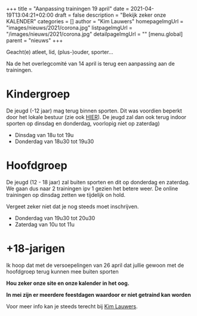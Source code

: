 +++
title = "Aanpassing trainingen 19 april"
date = 2021-04-19T13:04:21+02:00
draft = false
description = "Bekijk zeker onze KALENDER"
categories = []
author = "Kim Lauwers"
homepageImgUrl = "images/nieuws/2021/corona.jpg"
listpageImgUrl = "/images/nieuws/2021/corona.jpg"
detailpageImgUrl = ""
[menu.global]
    parent = "nieuws"
+++

Geacht(e) atleet, lid, (plus-)ouder, sporter…

Na de het overlegcomité van 14 april is terug een aanpassing aan de trainingen.

# Kindergroep
De jeugd (-12 jaar) mag terug binnen sporten. Dit was voordien beperkt door het lokale bestuur (zie ook [HIER](https://sites.google.com/sportraadkeerbergen.com/coronamaatregelen/homepage?fbclid=IwAR2k3_6xGVTiP7mKCRvw3kkGo5-WWfOxIWqOZu6YBAcog_TD7U6UR8GP_YE)).
De jeugd zal dan ook terug indoor sporten op dinsdag en donderdag, voorlopig niet op zaterdag)

* Dinsdag van 18u tot 19u
* Donderdag van 18u30 tot 19u30

# Hoofdgroep
De jeugd (12 - 18 jaar) zal buiten sporten en dit op donderdag en zaterdag.
We gaan dus naar 2 trainingen ipv 1 gezien het betere weer. De online trainingen op dinsdag zetten we tijdelijk on hold.

Vergeet zeker niet dat je nog steeds moet inschrijven.

* Donderdag van 19u30 tot 20u30
* Zaterdag van 10u tot 11u

# +18-jarigen
Ik hoop dat met de versoepelingen van 26 april dat jullie gewoon met de hoofdgroep terug kunnen mee buiten sporten

**Hou zeker onze site en onze kalender in het oog.**

**In mei zijn er meerdere feestdagen waardoor er niet getraind kan worden**


Voor meer info kan je steeds terecht bij [Kim Lauwers](https://www.invictokeerbergen.be/trainers/#Kim_Lauwers).